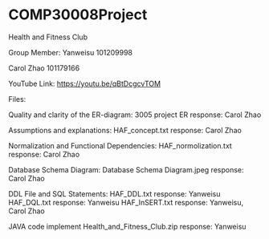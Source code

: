 # COMP30008Project
Health and Fitness Club

Group Member: 
Yanweisu 
101209998

Carol Zhao
101179166

YouTube Link: https://youtu.be/qBtDcgcvTOM

Files:

Quality and clarity of the ER-diagram: 
3005 project ER
response: Carol Zhao

Assumptions and explanations:
HAF_concept.txt
response: Carol Zhao

Normalization and Functional Dependencies:
HAF_normolization.txt
response: Carol Zhao

Database Schema Diagram: 
Database Schema Diagram.jpeg
response: Carol Zhao

DDL File and SQL Statements: 
HAF_DDL.txt
response: Yanweisu
HAF_DQL.txt
response: Yanweisu
HAF_InSERT.txt
response: Yanweisu, Carol Zhao

JAVA code implement
Health_and_Fitness_Club.zip
response: Yanweisu
